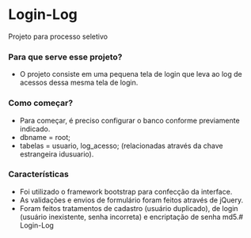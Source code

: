 # Login-Log
Projeto para processo seletivo

### Para que serve esse projeto? ###

* O projeto consiste em uma pequena tela de login que leva ao log de acessos dessa mesma tela de login.

### Como começar? ###

* Para começar, é preciso configurar o banco conforme previamente indicado.
* dbname = root;
* tabelas = usuario, log_acesso; (relacionadas através da chave estrangeira idusuario).

### Características ###

* Foi utilizado o framework bootstrap para confecção da interface.
* As validações e envios de formulário foram feitos através de jQuery.
* Foram feitos tratamentos de cadastro (usuário duplicado), de login (usuário inexistente, senha incorreta) 
e encriptação de senha md5.# Login-Log
